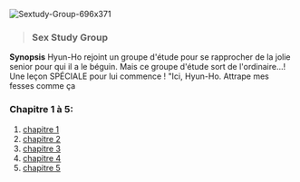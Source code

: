 
![Sextudy-Group-696x371](https://user-images.githubusercontent.com/121231062/213933472-012fc002-0ace-482f-a528-19a84f0998e3.jpg)
                                       

> ### Sex Study Group

**Synopsis**
Hyun-Ho rejoint un groupe d'étude pour se rapprocher de la jolie senior pour qui il a le béguin. Mais ce groupe d'étude sort de l'ordinaire...! Une leçon SPÉCIALE pour lui commence ! "Ici, Hyun-Ho. Attrape mes fesses comme ça


### Chapitre 1 à 5:

1. [chapitre 1](http://lyksoomu.com/xwps)
2. [chapitre 2](http://lyksoomu.com/xwqq)
3. [chapitre 3](http://lyksoomu.com/xwsZ)
4. [chapitre 4](http://lyksoomu.com/xwtQ)
5. [chapitre 5](http://lyksoomu.com/xwuB)

